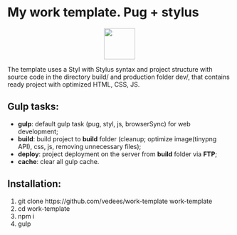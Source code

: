 <h1>My work template. Pug + stylus </h1>
<p align="center">
  <a href="https://github.com/vedees/word-template">
    <img width="70" src="https://raw.githubusercontent.com/gulpjs/artwork/master/gulp-2x.png">
  </a>
</p>
<p>
The template uses a Styl with Stylus syntax and project structure with source code in the directory build/ and production folder dev/, that contains ready project with optimized HTML, CSS, JS.
</p>

<h2>Gulp tasks:</h2>

<ul>
	<li><strong>gulp</strong>: default gulp task (pug, styl, js, browserSync) for web development;</li>
	<li><strong>build</strong>: build project to <strong>build</strong> folder (cleanup; optimize image(tinypng API), css, js, removing unnecessary files);</li>
	<li><strong>deploy</strong>: project deployment on the server from <strong>build</strong> folder via <strong>FTP</strong>;</li>
	<li><strong>cache</strong>: clear all gulp cache.</li>
</ul>

<h2>Installation:</h2>
<ol>
	<li>git clone https://github.com/vedees/work-template work-template</li>
	<li>cd work-template</li>
	<li>npm i</li>
  <li>gulp</li>
</ol>
